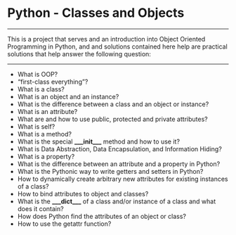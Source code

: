 # Python - Classes and Objects

---

This is a project that serves and an introduction into Object Oriented Programming
in Python, and and solutions contained here help are practical solutions that
help answer the following question:

---

- What is OOP?
- “first-class everything”?
- What is a class?
- What is an object and an instance?
- What is the difference between a class and an object or instance?
- What is an attribute?
- What are and how to use public, protected and private attributes?
- What is self?
- What is a method?
- What is the special **\_\_\_init\_\_\_** method and how to use it?
- What is Data Abstraction, Data Encapsulation, and Information Hiding?
- What is a property?
- What is the difference between an attribute and a property in Python?
- What is the Pythonic way to write getters and setters in Python?
- How to dynamically create arbitrary new attributes for existing instances of a class?
- How to bind attributes to object and classes?
- What is the **\_\_\_dict\_\_\_** of a class and/or instance of a class and what does it contain?
- How does Python find the attributes of an object or class?
- How to use the getattr function?
